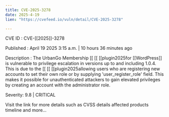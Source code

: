 ```yaml
---
title: CVE-2025-3278
date: 2025-4-19
lien: "https://cvefeed.io/vuln/detail/CVE-2025-3278"

---
```


CVE ID : CVE-[[2025]]-3278

Published :  April 19
2025
3:15 a.m. | 10 hours
36 minutes ago

Description : The UrbanGo Membership  [[ [[ [[plugin2025for  [[WordPress]] is vulnerable to privilege escalation in versions up to
and including
1.0.4. This is due to the  [[ [[ [[plugin2025allowing users who are registering new accounts to set their own role or by supplying 'user_register_role' field. This makes it possible for unauthenticated attackers to gain elevated privileges by creating an account with the administrator role.

Severity: 9.8 | CRITICAL

Visit the link for more details
such as CVSS details
affected products
timeline
and more...
